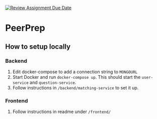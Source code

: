 [![Review Assignment Due Date](https://classroom.github.com/assets/deadline-readme-button-24ddc0f5d75046c5622901739e7c5dd533143b0c8e959d652212380cedb1ea36.svg)](https://classroom.github.com/a/6BOvYMwN)
# PeerPrep

## How to setup locally
### Backend
1. Edit docker-compose to add a connection string to `MONGOURL`
2. Start Docker and run `docker-compose up`. This should start the `user-service` and `question-service`.
3. Follow instructions in `/backend/matching-service` to set it up.

### Frontend
1. Follow instructions in readme under `/frontend/`